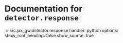 # Documentation for `detector.response`

::: src.jax_gw.detector.response
    handler: python
    options:
      show_root_heading: false
      show_source: true
